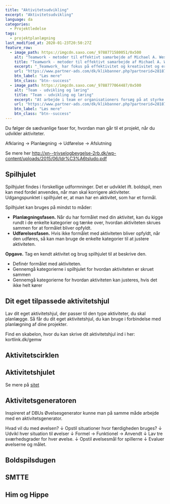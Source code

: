 ```yaml
---
title: "Aktivitetsudvikling"
excerpt: "Aktivitetsudvikling"
language: da
categories:
  - Projektledelse
tags:
  - projektplanlægning
last_modified_at: 2020-01-23T20:50:27Z
feature_row:
  - image_path: https://imgcdn.saxo.com/_9788771580051/0x500
    alt: "Teamwork - metoder til effektivt samarbejde af Michael A. West"
    title: "Teamwork - metoder til effektivt samarbejde af Michael A. West"
    excerpt: "_Teamwork_ har fokus på effektivitet og kreativitet og er for alle, der på den ene eller anden måde bruger teamwork i deres dagligdag. Bogen er fyldt med praktiske eksempler og teori, der kan hjælpe et team med at opstille mål og opnå dem."
    url: "https://www.partner-ads.com/dk/klikbanner.php?partnerid=28187&bannerid=43264&htmlurl=https://www.saxo.com/dk/teamwork_michael-a-west_haeftet_9788771580051"
    btn_label: "Læs mere"
    btn_class: "btn--success"
  - image_path: https://imgcdn.saxo.com/_9788777064487/0x500
    alt: "Team - udvikling og læring"
    title: "Team - udvikling og læring"
    excerpt: "At arbejde i team er organisationers forsøg på at styrke udvikling af faglige og personlige potentialer og kompetencer. Bogens formål er at give svar på, hvordan udvikling og læring i team kan blive en succes, fx om sporten er en passende metafor til at fremme teamudvikling og læring og forståelse af samarbejde samt om team på arbejdspladsen kan skabe nye fortællinger om medarbejdernes måde at se på samarbejde og gensidig udvikling."
    url: "https://www.partner-ads.com/dk/klikbanner.php?partnerid=28187&bannerid=43264&htmlurl=https://www.saxo.com/dk/team-udvikling-og-laering_morten-bertelsen-red-reinhard-stelter-red_haeftet_9788777064487"
    btn_label: "Læs mere"
    btn_class: "btn--success"
---
```


Du følger de sædvanlige faser for, hvordan man går til et projekt, når du udvikler aktiviteter.

Afklaring → Planlægning → Udførelse → Afslutning

Se mere her http://xn--trivselogbevgelse-2rb.dk/wp-content/uploads/2015/06/Idr%C3%A6tsludo.pdf

## Spilhjulet

Spilhjulet findes i forskellige udformninger. Det er udviklet ift. boldspil, men kan med fordel anvendes, når man skal korrigere aktiviteter. Udgangspunktet i spilhjulet er, at man har en aktivitet, som har et formål. 

Spilhjulet kan bruges på mindst to måder:

- **Planlægningsfasen.** Når du har formålet med din aktivitet, kan du kigge rundt i de enkelte kategorier og tænke over, hvordan aktiviteten skrues sammen for at formålet bliver opfyldt.
- **Udførelsesfasen.** Hvis ikke formålet med aktiviteten bliver opfyldt, når den udføres, så kan man bruge de enkelte kategorier til at justere aktiviteten.
 
**Opgave.** Tag en kendt aktivitet og brug spilhjulet til at beskrive den. 

- Definér formålet med aktiviteten. 
- Gennemgå kategorierne i spilhjulet for hvordan aktiviteten er skruet sammen
- Gennemgå kategorierne for hvordan aktiviteten kan justeres, hvis det ikke helt kører

## Dit eget tilpassede aktivitetshjul

Lav dit eget aktivitetshjul, der passer til den type aktiviteter, du skal planlægge. Så får du dit eget aktivitetshjul, du kan bruge i forbindelse med planlægning af dine projekter. 

Find en skabelon, hvor du kan skrive dit aktivitetshjul ind i her: kortlink.dk/gemw

## Aktivitetscirklen

## Aktivitetshjulet

Se mere på [sitet](https://sites.google.com/view/tof-fitness/aktivitetsudvikling?authuser=0)

## Aktivitetsgeneratoren

Inspireret af DBUs Øvelsesgenerator kunne man på samme måde arbejde med en aktivitetsgenerator.

Hvad vil du med øvelsen?
↓
Opstil situationer hvor færdigheden bruges?
↓
Udvikl hver situation til øvelser
↓
Formel → Funktionel → Anvendt
↓
Lav tre sværhedsgrader for hver øvelse.
↓
Opstil øvelsesmål for spillerne
↓
Evaluer øvelserne og målet.

## Boldspilsdugen

## SMTTE

## Him og Hippe
